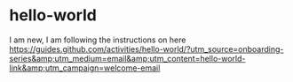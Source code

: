 # hello-world
I am new, I am following the instructions on here https://guides.github.com/activities/hello-world/?utm_source=onboarding-series&amp;utm_medium=email&amp;utm_content=hello-world-link&amp;utm_campaign=welcome-email
